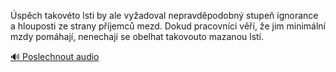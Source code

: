 
Úspěch takovéto lsti by ale vyžadoval nepravděpodobný stupeň ignorance a hlouposti ze strany příjemců mezd. Dokud pracovníci věří, že jim minimální mzdy pomáhají, nenechají se obelhat takovouto mazanou lstí.

[🔊 Poslechnout audio](/data/7-paragraphs/audio/chapter_154/para_008-spch-takovto-lsti-by-ale-vyadoval-nepravdpodo.mp3)
